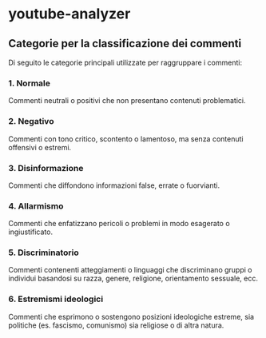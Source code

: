 # youtube-analyzer
## Categorie per la classificazione dei commenti

Di seguito le categorie principali utilizzate per raggruppare i commenti:

### 1. Normale
Commenti neutrali o positivi che non presentano contenuti problematici.

### 2. Negativo
Commenti con tono critico, scontento o lamentoso, ma senza contenuti offensivi o estremi.

### 3. Disinformazione
Commenti che diffondono informazioni false, errate o fuorvianti.

### 4. Allarmismo
Commenti che enfatizzano pericoli o problemi in modo esagerato o ingiustificato.

### 5. Discriminatorio
Commenti contenenti atteggiamenti o linguaggi che discriminano gruppi o individui basandosi su razza, genere, religione, orientamento sessuale, ecc.

### 6. Estremismi ideologici
Commenti che esprimono o sostengono posizioni ideologiche estreme, sia politiche (es. fascismo, comunismo) sia religiose o di altra natura.
